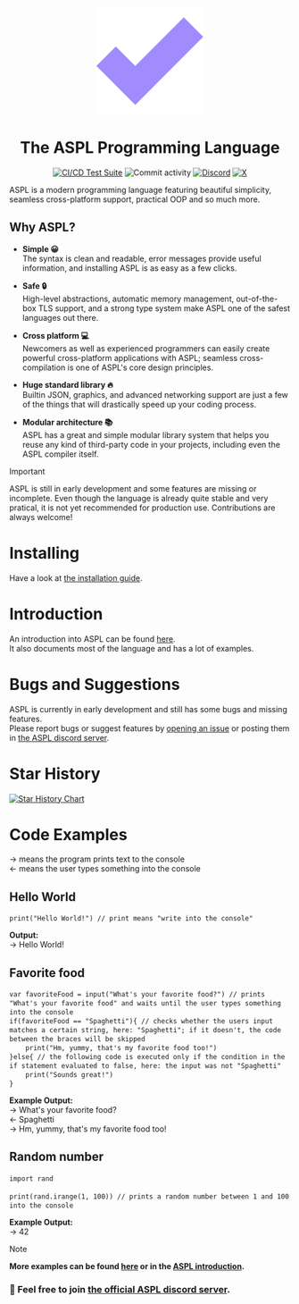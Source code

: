 <div align="center">
<img src="https://github.com/aspl-lang/logo/blob/main/logo.svg" width=192 alt="The ASPL logo">
<h1>The ASPL Programming Language</h1>
</div>
<div align="center">

[![CI/CD Test Suite](https://github.com/aspl-lang/aspl/actions/workflows/ci_cd.yml/badge.svg)](https://github.com/aspl-lang/aspl/actions/workflows/ci_cd.yml)
![Commit activity](https://img.shields.io/github/commit-activity/m/aspl-lang/aspl)
[![Discord](https://img.shields.io/discord/1053681798430859264?label=Discord&logo=discord&logoColor=white)](https://discord.gg/UUNzAFrKU2)
[![X](https://img.shields.io/badge/follow-%40aspl__lang-1DA1F2?logo=x&style=flat&logoColor=white)](https://x.com/aspl_lang)

</div>
ASPL is a modern programming language featuring beautiful simplicity, seamless cross-platform support, practical OOP and so much more.

## Why ASPL?
* <b>Simple 😀</b>
<br>The syntax is clean and readable, error messages provide useful information, and installing ASPL is as easy as a few clicks.

* <b>Safe 🔒</b>
<br>High-level abstractions, automatic memory management, out-of-the-box TLS support, and a strong type system make ASPL one of the safest languages out there.

* <b>Cross platform 💻</b>
<br>Newcomers as well as experienced programmers can easily create powerful cross-platform applications with ASPL; seamless cross-compilation is one of ASPL's core design principles.

* <b>Huge standard library 🔥</b>
<br>Builtin JSON, graphics, and advanced networking support are just a few of the things that will drastically speed up your coding process.

* <b>Modular architecture 📚</b>
<br>ASPL has a great and simple modular library system that helps you reuse any kind of third-party code in your projects, including even the ASPL compiler itself.

> [!IMPORTANT]  
> ASPL is still in early development and some features are missing or incomplete. Even though the language is already quite stable and very pratical, it is not yet recommended for production use. Contributions are always welcome!

# Installing
Have a look at <a href="install.md">the installation guide</a>.

# Introduction
An introduction into ASPL can be found <a href="introduction.md">here</a>.
<br>It also documents most of the language and has a lot of examples.

# Bugs and Suggestions
ASPL is currently in early development and still has some bugs and missing features.
<br>Please report bugs or suggest features by <a href="https://github.com/aspl-lang/aspl/issues/new">opening an issue</a> or posting them in <a href="https://discord.gg/UUNzAFrKU2">the ASPL discord server</a>.

# Star History
[![Star History Chart](https://api.star-history.com/svg?repos=aspl-lang/aspl&type=Date)](https://star-history.com/#aspl-lang/aspl)

# Code Examples
-> means the program prints text to the console
<br><- means the user types something into the console
## Hello World
```aspl
print("Hello World!") // print means "write into the console"
```
**Output:**
<br>-> Hello World!

## Favorite food
```aspl
var favoriteFood = input("What's your favorite food?") // prints "What's your favorite food" and waits until the user types something into the console
if(favoriteFood == "Spaghetti"){ // checks whether the users input matches a certain string, here: "Spaghetti"; if it doesn't, the code between the braces will be skipped
    print("Hm, yummy, that's my favorite food too!")
}else{ // the following code is executed only if the condition in the if statement evaluated to false, here: the input was not "Spaghetti"
    print("Sounds great!")
}
```
**Example Output:**
<br>-> What's your favorite food?
<br><- Spaghetti
<br>-> Hm, yummy, that's my favorite food too!

## Random number
```aspl
import rand

print(rand.irange(1, 100)) // prints a random number between 1 and 100 into the console
```
**Example Output:**
<br>-> 42

> [!NOTE]  
> **More examples can be found <a hreF="./examples/">here</a> or in the <a href="introduction.md">ASPL introduction</a>.**

<h3>👋 Feel free to join <a href="https://discord.gg/UUNzAFrKU2">the official ASPL discord server</a>.</h3>